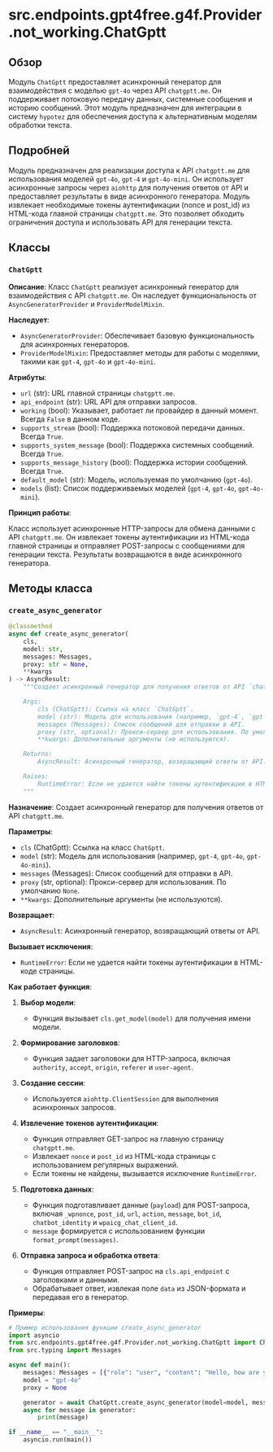 # src.endpoints.gpt4free.g4f.Provider.not_working.ChatGptt

## Обзор

Модуль `ChatGptt` предоставляет асинхронный генератор для взаимодействия с моделью `gpt-4o` через API `chatgptt.me`. Он поддерживает потоковую передачу данных, системные сообщения и историю сообщений. Этот модуль предназначен для интеграции в систему `hypotez` для обеспечения доступа к альтернативным моделям обработки текста.

## Подробней

Модуль предназначен для реализации доступа к API `chatgptt.me` для использования моделей `gpt-4o`, `gpt-4` и `gpt-4o-mini`. Он использует асинхронные запросы через `aiohttp` для получения ответов от API и предоставляет результаты в виде асинхронного генератора. Модуль извлекает необходимые токены аутентификации (nonce и post_id) из HTML-кода главной страницы `chatgptt.me`. Это позволяет обходить ограничения доступа и использовать API для генерации текста.

## Классы

### `ChatGptt`

**Описание**: Класс `ChatGptt` реализует асинхронный генератор для взаимодействия с API `chatgptt.me`. Он наследует функциональность от `AsyncGeneratorProvider` и `ProviderModelMixin`.

**Наследует**:

- `AsyncGeneratorProvider`: Обеспечивает базовую функциональность для асинхронных генераторов.
- `ProviderModelMixin`: Предоставляет методы для работы с моделями, такими как `gpt-4`, `gpt-4o` и `gpt-4o-mini`.

**Атрибуты**:

- `url` (str): URL главной страницы `chatgptt.me`.
- `api_endpoint` (str): URL API для отправки запросов.
- `working` (bool): Указывает, работает ли провайдер в данный момент. Всегда `False` в данном коде.
- `supports_stream` (bool): Поддержка потоковой передачи данных. Всегда `True`.
- `supports_system_message` (bool): Поддержка системных сообщений. Всегда `True`.
- `supports_message_history` (bool): Поддержка истории сообщений. Всегда `True`.
- `default_model` (str): Модель, используемая по умолчанию (`gpt-4o`).
- `models` (list): Список поддерживаемых моделей (`gpt-4`, `gpt-4o`, `gpt-4o-mini`).

**Принцип работы**:

Класс использует асинхронные HTTP-запросы для обмена данными с API `chatgptt.me`. Он извлекает токены аутентификации из HTML-кода главной страницы и отправляет POST-запросы с сообщениями для генерации текста. Результаты возвращаются в виде асинхронного генератора.

## Методы класса

### `create_async_generator`

```python
@classmethod
async def create_async_generator(
    cls,
    model: str,
    messages: Messages,
    proxy: str = None,
    **kwargs
) -> AsyncResult:
    """Создает асинхронный генератор для получения ответов от API `chatgptt.me`.

    Args:
        cls (ChatGptt): Ссылка на класс `ChatGptt`.
        model (str): Модель для использования (например, `gpt-4`, `gpt-4o`, `gpt-4o-mini`).
        messages (Messages): Список сообщений для отправки в API.
        proxy (str, optional): Прокси-сервер для использования. По умолчанию `None`.
        **kwargs: Дополнительные аргументы (не используются).

    Returns:
        AsyncResult: Асинхронный генератор, возвращающий ответы от API.

    Raises:
        RuntimeError: Если не удается найти токены аутентификации в HTML-коде страницы.
    """
```

**Назначение**: Создает асинхронный генератор для получения ответов от API `chatgptt.me`.

**Параметры**:

- `cls` (ChatGptt): Ссылка на класс `ChatGptt`.
- `model` (str): Модель для использования (например, `gpt-4`, `gpt-4o`, `gpt-4o-mini`).
- `messages` (Messages): Список сообщений для отправки в API.
- `proxy` (str, optional): Прокси-сервер для использования. По умолчанию `None`.
- `**kwargs`: Дополнительные аргументы (не используются).

**Возвращает**:

- `AsyncResult`: Асинхронный генератор, возвращающий ответы от API.

**Вызывает исключения**:

- `RuntimeError`: Если не удается найти токены аутентификации в HTML-коде страницы.

**Как работает функция**:

1. **Выбор модели**:
   - Функция вызывает `cls.get_model(model)` для получения имени модели.

2. **Формирование заголовков**:
   - Функция задает заголовоки для HTTP-запроса, включая `authority`, `accept`, `origin`, `referer` и `user-agent`.

3. **Создание сессии**:
   - Используется `aiohttp.ClientSession` для выполнения асинхронных запросов.

4. **Извлечение токенов аутентификации**:
   - Функция отправляет GET-запрос на главную страницу `chatgptt.me`.
   - Извлекает `nonce` и `post_id` из HTML-кода страницы с использованием регулярных выражений.
   - Если токены не найдены, вызывается исключение `RuntimeError`.

5. **Подготовка данных**:
   - Функция подготавливает данные (`payload`) для POST-запроса, включая `_wpnonce`, `post_id`, `url`, `action`, `message`, `bot_id`, `chatbot_identity` и `wpaicg_chat_client_id`.
   - `message` формируется с использованием функции `format_prompt(messages)`.

6. **Отправка запроса и обработка ответа**:
   - Функция отправляет POST-запрос на `cls.api_endpoint` с заголовками и данными.
   - Обрабатывает ответ, извлекая поле `data` из JSON-формата и передавая его в генератор.

**Примеры**:

```python
# Пример использования функции create_async_generator
import asyncio
from src.endpoints.gpt4free.g4f.Provider.not_working.ChatGptt import ChatGptt
from src.typing import Messages

async def main():
    messages: Messages = [{"role": "user", "content": "Hello, how are you?"}]
    model = "gpt-4o"
    proxy = None

    generator = await ChatGptt.create_async_generator(model=model, messages=messages, proxy=proxy)
    async for message in generator:
        print(message)

if __name__ == "__main__":
    asyncio.run(main())
